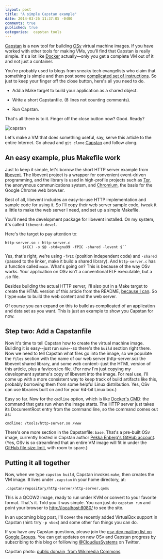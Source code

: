 ```yaml
---
layout: post
title: "A simple Capstan example"
date: 2014-03-26 11:37:05 -0400
comments: true
published: true
categories:  capstan tools
---
```

[Capstan](https://github.com/cloudius-systems/capstan) is a new tool for building [OSv](http://osv.io/) virtual machine images.  If you have worked with other tools for making VMs, you'll find that Capstan is really simple.  It's a lot like [Docker](http://www.docker.io/) actually&mdash;only you get a complete VM out of it and not just a container.

You're probably used to blogs from sneaky tech evangelists who claim that something is simple and then post some [complicated set of instructions](http://drusepth.net/how-to-speed-up-your-computer-using-google-drive-as-extra-ram/).  So just to keep your finger off the close button, here's all you need to do.

* Add a Make target to build your application as a shared object.

* Write a short Capstanfile.  (8 lines not counting comments).

* Run Capstan.

That's all there is to it.  Finger off the close button now?  Good.  Ready?

<!-- more -->

![capstan](/images/capstan.jpg "A real capstan in use on a ship")

Let's make a VM that does something useful, say, serve this article to the entire Internet.  Go ahead and `git clone` [Capstan](https://github.com/cloudius-systems/capstan) and follow along.

## An easy example, plus Makefile work ##

Just to keep it simple, let's borrow the short HTTP server example from [libevent](http://libevent.org/).  The libevent project is a wrapper for convenient event-driven programming, and the library is used in high-profile projects such as [Tor](https://www.torproject.org/), the anonymous communications system, and [Chromium](http://www.chromium.org/Home), the basis for the Google Chrome web browser.

Best of all, libevent includes an easy-to-use HTTP implementation and sample code for using it.  So I'll copy their web server sample code, tweak it a little to make the web server I need, and set up a simple Makefile.

You'll need the development package for libevent installed.  On my system, it's called `libevent-devel`.

Here's the target to pay attention to:

```
http-server.so : http-server.c
        $(CC) -o $@ -std=gnu99 -fPIC -shared -levent $``
```

Yes, that's right, we're using `-fPIC` (position independent code) and `-shared` (passed to the linker, make it build a shared library).  And `http-server.c` has a function called `main`.  What's going on?  This is because of the way OSv works.  Your application on OSv isn't a conventional ELF executable, but a .so file.

Besides building the actual HTTP server, I'll also put in a Make target to create the HTML version of this article from the README, [because I can](https://lwn.net/Articles/589196/).  So I type `make` to build the web content and the web server.

Of course you can expand on this to build as complicated of an application and data set as you want.  This is just an example to show you Capstan for now.



## Step two: Add a Capstanfile ##

Now it's time to tell Capstan how to create the virtual machine image.  Building it is easy--just run `make`--so there's the `build` section right there.  Now we need to tell Capstan what files go into the image, so we populate the `files` section with the name of our web server (http-server.so) the libevent shared library, and some web content--just the HTML version of this article, plus a favicon.ico file.  (For now I'm just copying my development systems's copy of libevent into the image.  For real use, I'll come up with a more consistent way to keep track of build artifacts like this, probably borrowing them from some helpful Linux distribution.  Yes, OSv can use libraries built on and for your 64-bit Linux box.)

Easy so far.  Now for the `cmdline` option, which is like [Docker's CMD](http://docs.docker.io/en/v0.6.3/use/builder/#cmd): the command that gets run when the image starts.  The HTTP server just takes its DocumentRoot entry from the command line, so the command comes out as:

```
cmdline: /tools/http-server.so /www
```

There's one more section in the Capstanfile: `base`.  That's a pre-built OSv image, currently hosted in Capstan author [Pekka Enberg's GitHub account](https://github.com/penberg).  (Yes, OSv is so streamlined that an entire VM image will fit in under the [GitHub file size limit](https://github.com/blog/1533-new-file-size-limits), with room to spare.)

## Putting it all together ##

Now, when we type `capstan build`, Capstan invokes `make`, then creates the VM image.  It lives under `.capstan` in your home directory, at:

```
.capstan/repository/http-server/http-server.qemu
```

This is a QCOW2 image, ready to run under KVM or convert to your favorite format.  That's it.  Told you it was simple.  You can just do `capstan run` and point your browser to [http://localhost:8080/](http://localhost:8080/) to see the site.

In an upcoming blog post, I'll cover the recently added VirtualBox support in Capstan (hint: trry `-p vbox`) and some other fun things you can do.

If you have any Capstan questions, please join the [osv-dev mailing list on Google Groups](https://groups.google.com/forum/#!forum/osv-dev).  You can get updates on new OSv and Capstan progress by subscribing to this blog or folllowing [@CloudiusSystems](https://twitter.com/CloudiusSystems) on Twitter.


Capstan photo: [public domain, from Wikimedia Commons](https://commons.wikimedia.org/wiki/File:The_anchor_chain_slides_around_its_capstan_as_the_anchor_is_dropped_from_the_guided_missile_frigate_USS_Underwood_%28FFG_36%29_Aug._6,_2012,_as_the_ship_arrives_in_Cartagena,_Colombia,_for_a_scheduled_port_visit_120806-N-ZE938-028.jpg)
